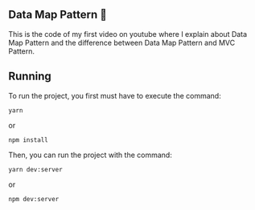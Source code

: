 ## Data Map Pattern 🗾

This is the code of my first video on youtube where I explain about Data Map Pattern and the difference 
between Data Map Pattern and MVC Pattern. 

## Running

To run the project, you first must have to execute the command:

    yarn
    
or 

    npm install

Then, you can run the project with the command:

    yarn dev:server 
    
or 

    npm dev:server
